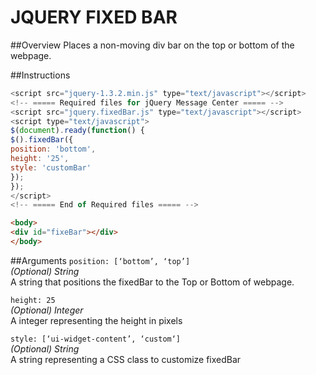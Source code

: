 JQUERY FIXED BAR
================

##Overview
Places a non-moving div bar on the top or bottom of the webpage.

##Instructions
```javascript
<script src="jquery-1.3.2.min.js" type="text/javascript"></script>
<!-- ===== Required files for jQuery Message Center ===== -->
<script src="jquery.fixedBar.js" type="text/javascript"></script>
<script type="text/javascript">
$(document).ready(function() {
$().fixedBar({
position: 'bottom',
height: '25',
style: 'customBar'
});
});
</script>
<!-- ===== End of Required files ===== -->
```

```html
<body>
<div id="fixeBar"></div>
</body>
```

##Arguments
`position: [‘bottom’, ‘top’]`  
*(Optional) String*  
A string that positions the fixedBar to the Top or Bottom of webpage.

`height: 25`  
*(Optional) Integer*  
A integer representing the height in pixels

`style: [‘ui-widget-content’, ‘custom‘]`  
*(Optional) String*  
A string representing a CSS class to customize fixedBar
